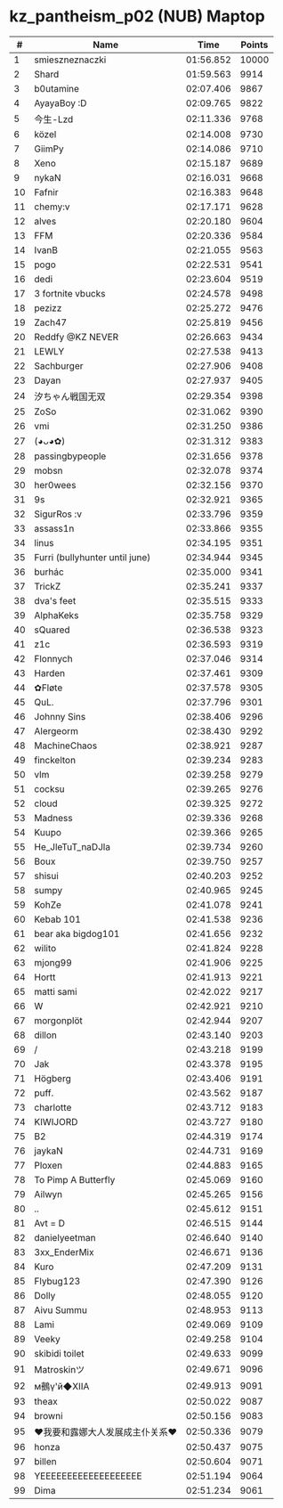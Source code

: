 # kz_pantheism_p02 (NUB) Maptop

|  # | Name | Time | Points |
|-------------- | -------------- | -------------- | -------------- | 
| 1 | smieszneznaczki | 01:56.852 | 10000 | 
| 2 | Shard | 01:59.563 | 9914 | 
| 3 | b0utamine | 02:07.406 | 9867 | 
| 4 | AyayaBoy :D | 02:09.765 | 9822 | 
| 5 | 今生-Lzd | 02:11.336 | 9768 | 
| 6 | közel | 02:14.008 | 9730 | 
| 7 | GiimPy | 02:14.086 | 9710 | 
| 8 | Xeno | 02:15.187 | 9689 | 
| 9 | nykaN | 02:16.031 | 9668 | 
| 10 | Fafnir | 02:16.383 | 9648 | 
| 11 | chemy:v | 02:17.171 | 9628 | 
| 12 | alves | 02:20.180 | 9604 | 
| 13 | FFM | 02:20.336 | 9584 | 
| 14 | IvanB | 02:21.055 | 9563 | 
| 15 | pogo | 02:22.531 | 9541 | 
| 16 | dedi | 02:23.604 | 9519 | 
| 17 | 3 fortnite vbucks | 02:24.578 | 9498 | 
| 18 | pezizz | 02:25.272 | 9476 | 
| 19 | Zach47 | 02:25.819 | 9456 | 
| 20 | Reddfy @KZ NEVER | 02:26.663 | 9434 | 
| 21 | LEWLY | 02:27.538 | 9413 | 
| 22 | Sachburger | 02:27.906 | 9408 | 
| 23 | Dayan | 02:27.937 | 9405 | 
| 24 | 汐ちゃん戦国无双 | 02:29.354 | 9398 | 
| 25 | ZoSo | 02:31.062 | 9390 | 
| 26 | vmi | 02:31.250 | 9386 | 
| 27 | (◕ᴗ◕✿) | 02:31.312 | 9383 | 
| 28 | passingbypeople | 02:31.656 | 9378 | 
| 29 | mobsn | 02:32.078 | 9374 | 
| 30 | her0wees | 02:32.156 | 9370 | 
| 31 | 9s | 02:32.921 | 9365 | 
| 32 | SigurRos :v | 02:33.796 | 9359 | 
| 33 | assass1n | 02:33.866 | 9355 | 
| 34 | linus | 02:34.195 | 9351 | 
| 35 | Furri (bullyhunter until june) | 02:34.944 | 9345 | 
| 36 | burhác | 02:35.000 | 9341 | 
| 37 | TrickZ | 02:35.241 | 9337 | 
| 38 | dva's feet | 02:35.515 | 9333 | 
| 39 | AlphaKeks | 02:35.758 | 9329 | 
| 40 | sQuared | 02:36.538 | 9323 | 
| 41 | z1c | 02:36.593 | 9319 | 
| 42 | Flonnych | 02:37.046 | 9314 | 
| 43 | Harden | 02:37.461 | 9309 | 
| 44 | ✿Fløte | 02:37.578 | 9305 | 
| 45 | QuL. | 02:37.796 | 9301 | 
| 46 | Johnny Sins | 02:38.406 | 9296 | 
| 47 | Alergeorm | 02:38.430 | 9292 | 
| 48 | MachineChaos | 02:38.921 | 9287 | 
| 49 | finckelton | 02:39.234 | 9283 | 
| 50 | vlm | 02:39.258 | 9279 | 
| 51 | cocksu | 02:39.265 | 9276 | 
| 52 | cloud | 02:39.325 | 9272 | 
| 53 | Madness | 02:39.336 | 9268 | 
| 54 | Kuupo | 02:39.366 | 9265 | 
| 55 | He_JleTuT_naDJla | 02:39.734 | 9260 | 
| 56 | Boux | 02:39.750 | 9257 | 
| 57 | shisui | 02:40.203 | 9252 | 
| 58 | sumpy | 02:40.965 | 9245 | 
| 59 | KohZe | 02:41.078 | 9241 | 
| 60 | Kebab 101 | 02:41.538 | 9236 | 
| 61 | bear aka bigdog101 | 02:41.656 | 9232 | 
| 62 | wilito | 02:41.824 | 9228 | 
| 63 | mjong99 | 02:41.906 | 9225 | 
| 64 | Hortt | 02:41.913 | 9221 | 
| 65 | matti sami | 02:42.022 | 9217 | 
| 66 | W | 02:42.921 | 9210 | 
| 67 | morgonplöt | 02:42.944 | 9207 | 
| 68 | dillon | 02:43.140 | 9203 | 
| 69 | / | 02:43.218 | 9199 | 
| 70 | Jak | 02:43.378 | 9195 | 
| 71 | Högberg | 02:43.406 | 9191 | 
| 72 | puff. | 02:43.562 | 9187 | 
| 73 | charlotte | 02:43.712 | 9183 | 
| 74 | KIWIJORD | 02:43.727 | 9180 | 
| 75 | B2 | 02:44.319 | 9174 | 
| 76 | jaykaN | 02:44.731 | 9169 | 
| 77 | Ploxen | 02:44.883 | 9165 | 
| 78 | To Pimp A Butterfly | 02:45.069 | 9160 | 
| 79 | Ailwyn | 02:45.265 | 9156 | 
| 80 | .. | 02:45.612 | 9151 | 
| 81 | Avt = D | 02:46.515 | 9144 | 
| 82 | danielyeetman | 02:46.640 | 9140 | 
| 83 | 3xx_EnderMix | 02:46.671 | 9136 | 
| 84 | Kuro | 02:47.209 | 9131 | 
| 85 | Flybug123 | 02:47.390 | 9126 | 
| 86 | Dolly | 02:48.055 | 9120 | 
| 87 | Aivu Summu | 02:48.953 | 9113 | 
| 88 | Lami | 02:49.069 | 9109 | 
| 89 | Veeky | 02:49.258 | 9104 | 
| 90 | skibidi toilet | 02:49.633 | 9099 | 
| 91 | Matroskinツ | 02:49.671 | 9096 | 
| 92 |  м鵺γ'й◆ⅫA | 02:49.913 | 9091 | 
| 93 | theax | 02:50.022 | 9087 | 
| 94 | browni | 02:50.156 | 9083 | 
| 95 | ❤我要和露娜大人发展成主仆关系❤ | 02:50.336 | 9079 | 
| 96 | honza | 02:50.437 | 9075 | 
| 97 | billen | 02:50.604 | 9071 | 
| 98 | YEEEEEEEEEEEEEEEEEEE | 02:51.194 | 9064 | 
| 99 | Dima | 02:51.234 | 9061 | 

